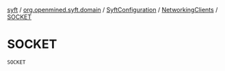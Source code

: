 [syft](../../../index.md) / [org.openmined.syft.domain](../../index.md) / [SyftConfiguration](../index.md) / [NetworkingClients](index.md) / [SOCKET](./-s-o-c-k-e-t.md)

# SOCKET

`SOCKET`
